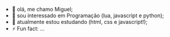 - 👋 olá, me chamo Miguel;
- 👀 sou interessado em Programação (lua, javascript e python);
- 🌱 atualmente estou estudando (html, css e javascript!);
- ⚡ Fun fact: ...

<!---
TheMG-dev/TheMG-dev is a ✨ special ✨ repository because its `README.md` (this file) appears on your GitHub profile.
You can click the Preview link to take a look at your changes.
--->
